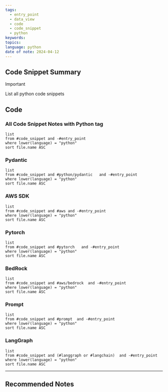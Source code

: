 ```yaml
---
tags:
  - entry_point
  - data_view
  - code
  - code_snippet
  - python
keywords: 
topics: 
language: python
date of note: 2024-04-12
---
```


## Code Snippet Summary

>[!important]
>List all python code snippets


## Code

### All Code Snippet Notes with Python tag

```dataview
list
from #code_snippet and -#entry_point 
where lower(language) = "python"
sort file.name ASC
```

### Pydantic

```dataview
list
from #code_snippet and #python/pydantic   and -#entry_point 
where lower(language) = "python"
sort file.name ASC
```


### AWS SDK

```dataview
list
from #code_snippet and #aws and -#entry_point 
where lower(language) = "python"
sort file.name ASC
```

### Pytorch

```dataview
list
from #code_snippet and #pytorch   and -#entry_point 
where lower(language) = "python"
sort file.name ASC
```

### BedRock

```dataview
list
from #code_snippet and #aws/bedrock  and -#entry_point 
where lower(language) = "python"
sort file.name ASC
```

### Prompt

```dataview
list
from #code_snippet and #prompt  and -#entry_point 
where lower(language) = "python"
sort file.name ASC
```


### LangGraph

```dataview
list
from #code_snippet and (#langgraph or #langchain)  and -#entry_point 
where lower(language) = "python"
sort file.name ASC
```








-----------
##  Recommended Notes

